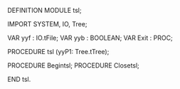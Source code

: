 DEFINITION MODULE tsl;

IMPORT SYSTEM, IO, Tree;

VAR yyf	: IO.tFile;
VAR yyb	: BOOLEAN;
VAR Exit	: PROC;

PROCEDURE tsl (yyP1: Tree.tTree);

PROCEDURE Begintsl;
PROCEDURE Closetsl;

END tsl.
